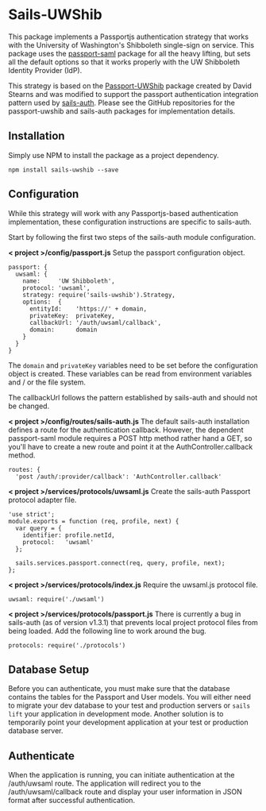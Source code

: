 Sails-UWShib
===============

This package implements a Passportjs authentication strategy that works with the University of Washington's Shibboleth single-sign on service. This package uses the [passport-saml](https://github.com/bergie/passport-saml) package for all the heavy lifting, but sets all the default options so that it works properly with the UW Shibboleth Identity Provider (IdP).

This strategy is based on the [Passport-UWShib](https://github.com/drstearns/passport-uwshib) package created by David Stearns and was modified to support the passport authentication integration pattern used by [sails-auth](https://github.com/tjwebb/sails-auth). Please see the GitHub repositories for the passport-uwshib and sails-auth packages for implementation details.

Installation
------------
Simply use NPM to install the package as a project dependency.

    npm install sails-uwshib --save

Configuration
-------------
While this strategy will work with any Passportjs-based authentication implementation, these configuration instructions are specific to sails-auth.

Start by following the first two steps of the sails-auth module configuration.

**< project >/config/passport.js**
Setup the passport configuration object.

    passport: {
      uwsaml: {
        name:     'UW Shibboleth',
        protocol: 'uwsaml',
        strategy: require('sails-uwshib').Strategy,
        options:  {
          entityId:    'https://' + domain,
          privateKey:  privateKey,
          callbackUrl: '/auth/uwsaml/callback',
          domain:      domain
        }
      }
    }

The `domain` and `privateKey` variables need to be set before the configuration object is created. These variables can be read from environment variables and / or the file system.

The callbackUrl follows the pattern established by sails-auth and should not be changed.

**< project >/config/routes/sails-auth.js**
The default sails-auth installation defines a route for the authentication callback. However, the dependent passport-saml module requires a POST http method rather hand a GET, so you'll have to create a new route and point it at the AuthController.callback method.

    routes: {
      'post /auth/:provider/callback': 'AuthController.callback'

**< project >/services/protocols/uwsaml.js**
Create the sails-auth Passport protocol adapter file.

    'use strict';
    module.exports = function (req, profile, next) {
      var query = {
        identifier: profile.netId,
        protocol:   'uwsaml'
      };

      sails.services.passport.connect(req, query, profile, next);
    };

**< project >/services/protocols/index.js**
Require the uwsaml.js protocol file.

    uwsaml: require('./uwsaml')

**< project >/services/protocols/passport.js**
There is currently a bug in sails-auth (as of version v1.3.1) that prevents local project protocol files from being loaded. Add the following line to work around the bug.

    protocols: require('./protocols')

Database Setup
--------------
Before you can authenticate, you must make sure that the database contains the tables for the Passport and User models. You will either need to migrate your dev database to your test and production servers or `sails lift` your application in development mode. Another solution is to temporarily point your development application at your test or production database server.

Authenticate
------------
When the application is running, you can initiate authentication at the /auth/uwsaml route. The application will redirect you to the /auth/uwsaml/callback route and display your user information in JSON format after successful authentication.
